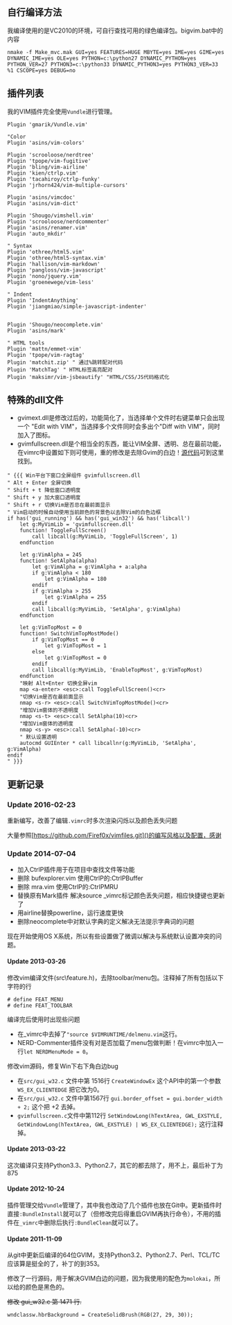 ## 自行编译方法

我编译使用的是VC2010的环境，可自行查找可用的绿色编译包。bigvim.bat中的内容

```text
nmake -f Make_mvc.mak GUI=yes FEATURES=HUGE MBYTE=yes IME=yes GIME=yes DYNAMIC_IME=yes OLE=yes PYTHON=c:\python27 DYNAMIC_PYTHON=yes PYTHON_VER=27 PYTHON3=c:\python33 DYNAMIC_PYTHON3=yes PYTHON3_VER=33 %1 CSCOPE=yes DEBUG=no
```

## 插件列表

我的VIM插件完全使用`Vundle`进行管理。

``` vim
Plugin 'gmarik/Vundle.vim'

"Color
Plugin 'asins/vim-colors'

Plugin 'scrooloose/nerdtree'
Plugin 'tpope/vim-fugitive'
Plugin 'bling/vim-airline'
Plugin 'kien/ctrlp.vim'
Plugin 'tacahiroy/ctrlp-funky'
Plugin 'jrhorn424/vim-multiple-cursors'

Plugin 'asins/vimcdoc'
Plugin 'asins/vim-dict'

Plugin 'Shougo/vimshell.vim'
Plugin 'scrooloose/nerdcommenter'
Plugin 'asins/renamer.vim'
Plugin 'auto_mkdir'

" Syntax
Plugin 'othree/html5.vim'
Plugin 'othree/html5-syntax.vim'
Plugin 'hallison/vim-markdown'
Plugin 'pangloss/vim-javascript'
Plugin 'nono/jquery.vim'
Plugin 'groenewege/vim-less'

" Indent
Plugin 'IndentAnything'
Plugin 'jiangmiao/simple-javascript-indenter'


Plugin 'Shougo/neocomplete.vim'
Plugin 'asins/mark'

" HTML tools
Plugin 'mattn/emmet-vim'
Plugin 'tpope/vim-ragtag'
Plugin 'matchit.zip' " 通过%跳转配对代码
Plugin 'MatchTag' " HTML标签高亮配对
Plugin 'maksimr/vim-jsbeautify' "HTML/CSS/JS代码格式化
```

## 特殊的dll文件

  - gvimext.dll是修改过后的，功能简化了，当选择单个文件时右键菜单只会出现一个 "Edit with VIM"，当选择多个文件同时会多出个"Diff with VIM"，同时加入了图标。
  - gvimfullscreen.dll是个相当全的东西，能让VIM全屏、透明、总在最前功能，在vimrc中设置如下则可使用，重的修改是去除Gvim的白边！[源代码](http://github.com/asins/gvimfullscreen_win32)可到这里找到。

``` vim
" {{{ Win平台下窗口全屏组件 gvimfullscreen.dll
" Alt + Enter 全屏切换
" Shift + t 降低窗口透明度
" Shift + y 加大窗口透明度
" Shift + r 切换Vim是否总在最前面显示
" Vim启动的时候自动使用当前颜色的背景色以去除Vim的白色边框
if has('gui_running') && has('gui_win32') && has('libcall')
    let g:MyVimLib = 'gvimfullscreen.dll'
    function! ToggleFullScreen()
        call libcall(g:MyVimLib, 'ToggleFullScreen', 1)
    endfunction

    let g:VimAlpha = 245
    function! SetAlpha(alpha)
        let g:VimAlpha = g:VimAlpha + a:alpha
        if g:VimAlpha < 180
            let g:VimAlpha = 180
        endif
        if g:VimAlpha > 255
            let g:VimAlpha = 255
        endif
        call libcall(g:MyVimLib, 'SetAlpha', g:VimAlpha)
    endfunction

    let g:VimTopMost = 0
    function! SwitchVimTopMostMode()
        if g:VimTopMost == 0
            let g:VimTopMost = 1
        else
            let g:VimTopMost = 0
        endif
        call libcall(g:MyVimLib, 'EnableTopMost', g:VimTopMost)
    endfunction
    "映射 Alt+Enter 切换全屏vim
    map <a-enter> <esc>:call ToggleFullScreen()<cr>
    "切换Vim是否在最前面显示
    nmap <s-r> <esc>:call SwitchVimTopMostMode()<cr>
    "增加Vim窗体的不透明度
    nmap <s-t> <esc>:call SetAlpha(10)<cr>
    "增加Vim窗体的透明度
    nmap <s-y> <esc>:call SetAlpha(-10)<cr>
    " 默认设置透明
    autocmd GUIEnter * call libcallnr(g:MyVimLib, 'SetAlpha', g:VimAlpha)
endif
" }}}
```


## 更新记录

### Update 2016-02-23

重新编写，改善了编辑`.vimrc`时多次渲染闪烁以及颜色丢失问题

大量参照[https://github.com/Firef0x/vimfiles.git]()的编写风格以及配置，感谢


### Update 2014-07-04

 - 加入CtrlP插件用于在项目中查找文件等功能
 - 删除 bufexplorer.vim 使用CtrlP的:CtrlPBuffer
 - 删除 mra.vim 使用CtrlP的:CtrlPMRU
 - 替换原有Mark插件 解决source _vimrc标记颜色丢失问题，相应快捷键也更新了
 - 用airline替换powerline，运行速度更快
 - 删除neocomplete中对默认字典的定义解决无法提示字典词的问题

现在开始使用OS X系统，所以有些设置做了微调以解决与系统默认设置冲突的问题。

#### Update 2013-03-26

修改vim编译文件(src\feature.h)，去除toolbar/menu包。注释掉了所有包括以下字符的行

``` vim
# define FEAT_MENU
# define FEAT_TOOLBAR
```

编译完后使用时出现些问题

* 在_vimrc中去掉了`"source $VIMRUNTIME/delmenu.vim`这行。
* NERD-Commenter插件没有对是否加载了menu包做判断！在vimrc中加入一行`let NERDMenuMode = 0`。

修改vim源码，修复Win下右下角白边bug

* 在`src/gui_w32.c` 文件中第 1516行 `CreateWindowEx` 这个API中的第一个参数  `WS_EX_CLIENTEDGE` 把它改为0。
* 在`src/gui_w32.c` 文件中第1567行 `gui.border_offset = gui.border_width + 2;` 这个把 +2 去掉。
* `gvimfullscreen.c`文件中第112行 `SetWindowLong(hTextArea, GWL_EXSTYLE, GetWindowLong(hTextArea, GWL_EXSTYLE) | WS_EX_CLIENTEDGE);` 这行注释掉。

#### Update 2013-03-22

这次编译只支持Python3.3、Python2.7，其它的都去除了，用不上，最后补丁为875

#### Update 2012-10-24

插件管理交给`Vundle`管理了，其中我也改动了几个插件也放在Git中。更新插件时直接`:BundleInstall`就可以了（但修改完后得重启GVIM再执行命令），不用的插件在`_vimrc`中删除后执行`:BundleClean`就可以了。

#### Update 2011-11-09

从git中更新后编译的64位GVIM，支持Python3.2、Python2.7、Perl、TCL/TC应该算是挺全的了，补丁的到353。

修改了一行源码，用于解决GVIM白边的问题，因为我使用的配色为`molokai`，所以给的颜色是黑色的。

~~修改 gui_w32.c  第 1471 行.~~

    wndclassw.hbrBackground = CreateSolidBrush(RGB(27, 29, 30));
